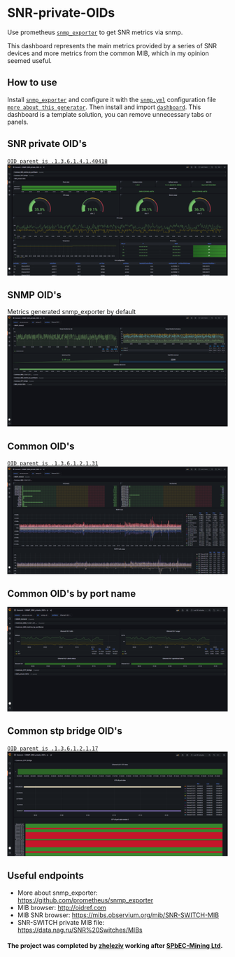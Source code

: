 # SNR-private-OIDs
Use prometheus [```snmp_exporter```](https://github.com/prometheus/snmp_exporter) to get SNR metrics via snmp.

This dashboard represents the main metrics provided by a series of SNR devices and more metrics from the common MIB, which in my opinion seemed useful.

## How to use
Install [```snmp_exporter```](https://github.com/prometheus/snmp_exporter) and configure it with the [```snmp.yml```](/snr_all_used_OID's/snmp.yml) configuration file [```more about this generator```](/snr_all_used_OID's/). Then install and import [```dashboard```](/SNMP_SNR_private_OID's.json). This dashboard is a template solution, you can remove unnecessary tabs or panels.

## SNR private OID's
[```OID parent is .1.3.6.1.4.1.40418```](https://mibs.observium.org/mib/SNR-SWITCH-MIB/#os)
![graphs of basic SNMP objects](/exmp_imgs/snr_private.png)

## SNMP OID's
Metrics generated snmp_exporter by default
![graphs of basic SNMP objects](/exmp_imgs/snmp_general.png)
## Common OID's 
[```OID parent is .1.3.6.1.2.1.31```](http://oidref.com/1.3.6.1.2.1.31)
![graphs of basic SNMP objects](/exmp_imgs/common_mib.png)
## Common OID's by port name
![graphs of basic SNMP objects](/exmp_imgs/common_mib_by_portName.png)
## Common stp bridge OID's
[```OID parent is .1.3.6.1.2.1.17```](http://oidref.com/1.3.6.1.2.1.17)
![graphs of basic SNMP objects](/exmp_imgs/common_stp_bridge.png)

## Useful endpoints
* More about snmp_exporter: https://github.com/prometheus/snmp_exporter
* MIB browser: http://oidref.com
* MIB SNR browser: https://mibs.observium.org/mib/SNR-SWITCH-MIB
* SNR-SWITCH private MIB file: https://data.nag.ru/SNR%20Switches/MIBs
#### The project was completed by [zheleziv](https://github.com/zheleziv) working after [SPbEC-Mining Ltd](https://github.com/smtech-ru).

